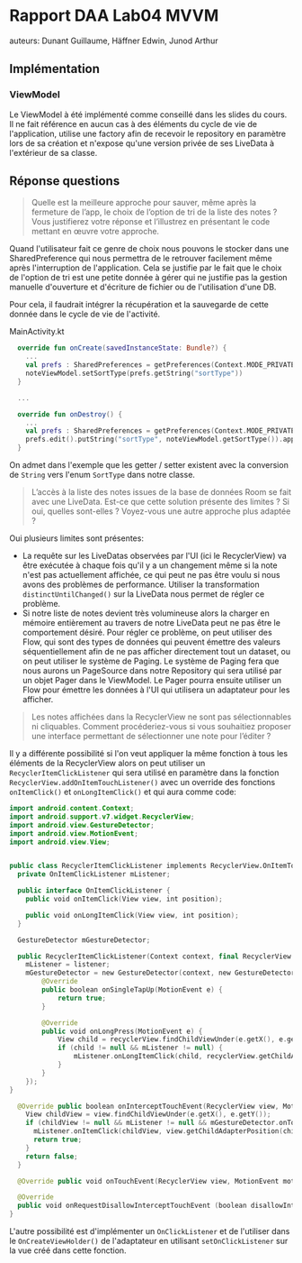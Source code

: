 # Rapport DAA Lab04 MVVM
auteurs: Dunant Guillaume, Häffner Edwin, Junod Arthur
## Implémentation

### ViewModel

Le ViewModel à été implémenté comme conseillé dans les slides du cours. Il ne fait référence en aucun cas à des éléments du cycle de vie de l'application, utilise une factory afin de recevoir le repository en paramètre lors de sa création et n'expose qu'une version privée de ses LiveData à l'extérieur de sa classe.

## Réponse questions
> Quelle est la meilleure approche pour sauver, même après la fermeture de l’app, le choix de l’option de tri de la liste des notes ? Vous justifierez votre réponse et l’illustrez en présentant le code mettant en œuvre votre approche.

Quand l'utilisateur fait ce genre de choix nous pouvons le stocker dans une SharedPreference qui nous permettra de le retrouver facilement même après l'interruption de l'application. Cela se justifie par le fait que le choix de l'option de tri est une petite donnée à gérer qui ne justifie pas la gestion manuelle d'ouverture et d'écriture de fichier ou de l'utilisation d'une DB.

Pour cela, il faudrait intégrer la récupération et la sauvegarde de cette donnée dans le cycle de vie de l'activité.

MainActivity.kt
```kotlin
  override fun onCreate(savedInstanceState: Bundle?) {
    ...
    val prefs : SharedPreferences = getPreferences(Context.MODE_PRIVATE)
    noteViewModel.setSortType(prefs.getString("sortType"))
  }

  ...

  override fun onDestroy() {
    ...
    val prefs : SharedPreferences = getPreferences(Context.MODE_PRIVATE)
    prefs.edit().putString("sortType", noteViewModel.getSortType()).apply()
  }  
```

On admet dans l'exemple que les getter / setter existent avec la conversion de `String` vers l'enum `SortType` dans notre classe.

> L’accès à la liste des notes issues de la base de données Room se fait avec une LiveData. Est-ce que cette solution présente des limites ? Si oui, quelles sont-elles ? Voyez-vous une autre approche plus adaptée ?

Oui plusieurs limites sont présentes:
- La requête sur les LiveDatas observées par l'UI (ici le RecyclerView) va être exécutée à chaque fois qu'il y a un changement même si la note n'est pas actuellement affichée, ce qui peut ne pas être voulu si nous avons des problèmes de performance. Utiliser la transformation `distinctUntilChanged()` sur la LiveData nous permet de régler ce problème.
- Si notre liste de notes devient très volumineuse alors la charger en mémoire entièrement au travers de notre LiveData peut ne pas être le comportement désiré. Pour régler ce problème, on peut utiliser des Flow, qui sont des types de données qui peuvent émettre des valeurs séquentiellement afin de ne pas afficher directement tout un dataset, ou on peut utiliser le système de Paging. Le système de Paging fera que nous aurons un PageSource dans notre Repository qui sera utilisé par un objet Pager dans le ViewModel. Le Pager pourra ensuite utiliser un Flow pour émettre les données à l'UI qui utilisera un adaptateur pour les afficher.

> Les notes affichées dans la RecyclerView ne sont pas sélectionnables ni cliquables. Comment procéderiez-vous si vous souhaitiez proposer une interface permettant de sélectionner une note pour l’éditer ?

Il y a différente possibilité si l'on veut appliquer la même fonction à tous les éléments de la RecyclerView alors on peut utiliser un `RecyclerItemClickListener` qui sera utilisé en paramètre dans la fonction `RecyclerView.addOnItemTouchListener()` avec un override des fonctions `onItemClick()` et `onLongItemClick()` et qui aura comme code:

```kotlin
import android.content.Context;
import android.support.v7.widget.RecyclerView;
import android.view.GestureDetector;
import android.view.MotionEvent;
import android.view.View;


public class RecyclerItemClickListener implements RecyclerView.OnItemTouchListener {
  private OnItemClickListener mListener;

  public interface OnItemClickListener {
    public void onItemClick(View view, int position);

    public void onLongItemClick(View view, int position);
  }

  GestureDetector mGestureDetector;

  public RecyclerItemClickListener(Context context, final RecyclerView recyclerView, OnItemClickListener listener) {
    mListener = listener;
    mGestureDetector = new GestureDetector(context, new GestureDetector.SimpleOnGestureListener() {
        @Override
        public boolean onSingleTapUp(MotionEvent e) {
            return true;
        }

        @Override
        public void onLongPress(MotionEvent e) {
            View child = recyclerView.findChildViewUnder(e.getX(), e.getY());
            if (child != null && mListener != null) {
                mListener.onLongItemClick(child, recyclerView.getChildAdapterPosition(child));
            }
        }
    });
}

  @Override public boolean onInterceptTouchEvent(RecyclerView view, MotionEvent e) {
    View childView = view.findChildViewUnder(e.getX(), e.getY());
    if (childView != null && mListener != null && mGestureDetector.onTouchEvent(e)) {
      mListener.onItemClick(childView, view.getChildAdapterPosition(childView));
      return true;
    }
    return false;
  }

  @Override public void onTouchEvent(RecyclerView view, MotionEvent motionEvent) { }

  @Override
  public void onRequestDisallowInterceptTouchEvent (boolean disallowIntercept){}
}
```

L'autre possibilité est d'implémenter un `OnClickListener` et de l'utiliser dans le `OnCreateViewHolder()` de l'adaptateur en utilisant `setOnClickListener` sur la vue créé dans cette fonction.

